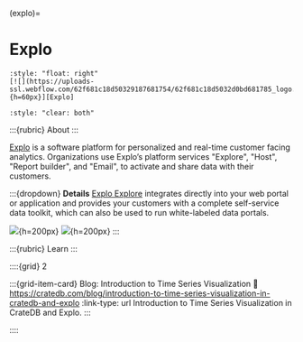 (explo)=
# Explo

```{div}
:style: "float: right"
[![](https://uploads-ssl.webflow.com/62f681c18d50329187681754/62f681c18d5032d0bd681785_logo.svg){h=60px}][Explo]
```
```{div}
:style: "clear: both"
```

:::{rubric} About
:::

[Explo] is a software platform for personalized and real-time customer facing
analytics. Organizations use Explo’s platform services "Explore", "Host", "Report
builder", and "Email", to activate and share data with their customers.

:::{dropdown} **Details**
[Explo Explore] integrates directly into your web portal or application and provides
your customers with a complete self-service data toolkit, which can also be used to
run white-labeled data portals.

![](https://cratedb.com/hs-fs/hubfs/Screenshot%202023-07-21%20at%2013.17.45.png?width=2948&height=2312&name=Screenshot%202023-07-21%20at%2013.17.45.png){h=200px}
![](https://cratedb.com/hs-fs/hubfs/Screenshot%202023-07-21%20at%2013.24.01.png?width=2932&height=1716&name=Screenshot%202023-07-21%20at%2013.24.01.png){h=200px}
:::

:::{rubric} Learn
:::

::::{grid} 2

:::{grid-item-card} Blog: Introduction to Time Series Visualization
:link: https://cratedb.com/blog/introduction-to-time-series-visualization-in-cratedb-and-explo
:link-type: url
Introduction to Time Series Visualization in CrateDB and Explo.
:::

::::


[Explo]: https://www.explo.co/
[Explo Explore]: https://www.explo.co/products/explore
